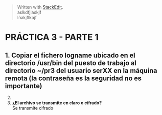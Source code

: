 <!DOCTYPE html>
<html>

<head>
  <meta charset="utf-8">
  <meta name="viewport" content="width=device-width, initial-scale=1.0">
  <title>Práctica 3.1</title>
  <link rel="stylesheet" href="https://stackedit.io/style.css" />
</head>

<body class="stackedit">
  <div class="stackedit__html"><blockquote>
<p>Written with <a href="https://stackedit.io/">StackEdit</a>.<br>
aslkdfjlaskjf<br>
lñakjflkajf</p>
</blockquote>
<h1 id="práctica-3---parte-1">PRÁCTICA 3 - PARTE 1</h1>
<h2 id="copiar-el-fichero-logname-ubicado-en-el-directorio-usrbin-del-puesto-de-trabajo-al-directorio-pr3-del-usuario-serxx-en-la-máquina-remota-la-contraseña-es-la-seguridad-no-es-importante">1. <strong>Copiar el fichero logname ubicado en el directorio /usr/bin del puesto de trabajo al directorio ~/pr3 del usuario serXX en la máquina remota (la contraseña es la seguridad no es importante)</strong></h2>
<ol start="2">
<li></li>
<li><strong>¿El archivo se transmite en claro o cifrado?</strong><br>
Se transmite cifrado</li>
</ol>
</div>
</body>

</html>
